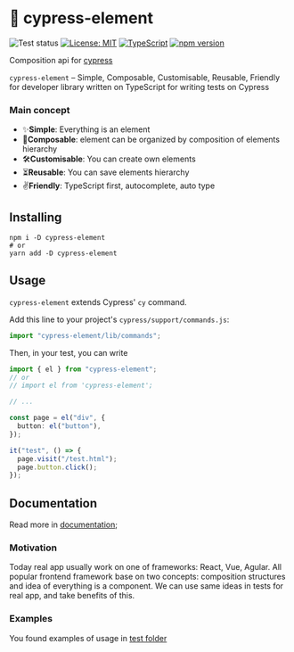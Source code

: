 # 🎁 cypress-element

![Test status](https://github.com/dragorww/cypress-element/actions/workflows/main.yml/badge.svg)
[![License: MIT](https://img.shields.io/badge/License-MIT-yellow.svg)](https://opensource.org/licenses/MIT)
[![TypeScript](https://img.shields.io/badge/%3C%2F%3E-TypeScript-%230074c1.svg)](http://www.typescriptlang.org/)
[![npm version](https://badge.fury.io/js/cypress-element.svg)](https://www.npmjs.com/package/cypress-element)

Composition api for [cypress](https://cypress.io)

`cypress-element` – Simple, Composable, Customisable, Reusable, Friendly for developer library written on TypeScript for writing tests on Cypress

### Main concept

- ✨**Simple**: Everything is an element
- 🌳**Composable**: element can be organized by composition of elements hierarchy
- 🛠**Customisable**: You can create own elements
- ⏳**Reusable**: You can save elements hierarchy
- ✌**Friendly**: TypeScript first, autocomplete, auto type

## Installing

```shell
npm i -D cypress-element
# or
yarn add -D cypress-element
```

## Usage

`cypress-element` extends Cypress' `cy` command.

Add this line to your project's `cypress/support/commands.js`:

```javascript
import "cypress-element/lib/commands";
```

Then, in your test, you can write

```typescript
import { el } from "cypress-element";
// or
// import el from 'cypress-element';

// ...

const page = el("div", {
  button: el("button"),
});

it("test", () => {
  page.visit("/test.html");
  page.button.click();
});
```

## Documentation

Read more in [documentation](https://dragorww.github.io/cypress-element/#/docs);

### Motivation

Today real app usually work on one of frameworks: React, Vue, Agular. All popular frontend framework base on two concepts: composition structures and idea of everything is a component.
We can use same ideas in tests for real app, and take benefits of this.

### Examples

You found examples of usage in [test folder](./cypress/integration/example)

